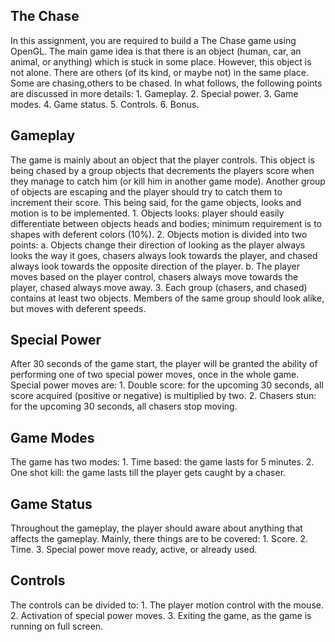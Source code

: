 <h2> The Chase </h2>
In this assignment, you are required to build a The Chase game using OpenGL. The main game idea is that there is an object (human, car, an animal, or anything) which is stuck in some place. However, this object is not alone. There are others (of its kind, or maybe not) in the same place. Some are chasing,others to be chased. In what follows, the following points are discussed in more details:
  1. Gameplay.
  2. Special power.
  3. Game modes.
  4. Game status.
  5. Controls.
  6. Bonus.
  
<h2> Gameplay </h2>
The game is mainly about an object that the player controls. This object is being chased by a group objects that decrements the players score when they manage to catch him (or kill him in another game mode). Another group of objects are escaping and the player should try to catch them to increment their score. This being said, for the game objects, looks and motion is to be implemented.
  1. Objects looks: player should easily differentiate between objects heads and bodies; minimum requirement is to shapes with deferent colors (10%).
  2. Objects motion is divided into two points:
    a. Objects change their direction of looking as the player always looks the way it goes, chasers always look towards the player, and chased always look towards the opposite direction of the player.
    b. The player moves based on the player control, chasers always move towards the player, chased always move away.
  3. Each group (chasers, and chased) contains at least two objects. Members of the same group should look alike, but moves with deferent speeds.

<h2>Special Power</h2>
After 30 seconds of the game start, the player will be granted the ability of performing one of two special power moves, once in the whole game. Special power moves are:
  1. Double score: for the upcoming 30 seconds, all score acquired (positive or negative) is multiplied by two.
  2. Chasers stun: for the upcoming 30 seconds, all chasers stop moving.

<h2>Game Modes</h2>
The game has two modes:
  1. Time based: the game lasts for 5 minutes.
  2. One shot kill: the game lasts till the player gets caught by a chaser.

<h2>Game Status</h2>
Throughout the gameplay, the player should aware about anything that affects the gameplay. Mainly, there things are to be covered:
  1. Score.
  2. Time.
  3. Special power move ready, active, or already used.

<h2>Controls</h2>
The controls can be divided to:
  1. The player motion control with the mouse.
  2. Activation of special power moves.
  3. Exiting the game, as the game is running on full screen.
